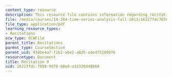 ```yaml
---
content_type: resource
description: This resource file contains information regarding recitation 9.
file: /media/courses/14-384-time-series-analysis-fall-2013/16227fdc78589d7068e6a32326d4886d_MIT14_384F13_rec9.pdf
file_type: application/pdf
learning_resource_types:
- Recitations
ocw_type: OCWFile
parent_title: Recitations
parent_type: CourseSection
parent_uid: 430be4a7-f1b2-abe2-a825-adedf5289076
resourcetype: Document
title: Recitation 9
uid: 16227fdc-7858-9d70-68e6-a32326d4886d
---
```

